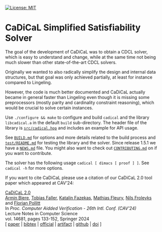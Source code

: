 [![License: MIT](https://img.shields.io/badge/License-MIT-yellow.svg)](https://opensource.org/licenses/MIT)


CaDiCaL Simplified Satisfiability Solver
===============================================================================

The goal of the development of CaDiCaL was to obtain a CDCL solver,
which is easy to understand and change, while at the same time not being
much slower than other state-of-the-art CDCL solvers.

Originally we wanted to also radically simplify the design and internal data
structures, but that goal was only achieved partially, at least for instance
compared to Lingeling.

However, the code is much better documented and CaDiCaL actually became in
general faster than Lingeling even though it is missing some preprocessors
(mostly parity and cardinality constraint reasoning), which would be crucial
to solve certain instances.

Use `./configure && make` to configure and build `cadical` and the library
`libcadical.a` in the default `build` sub-directory.  The header file of
the library is [`src/cadical.hpp`](src/cadical.hpp) and includes an example
for API usage.
  
See [`BUILD.md`](BUILD.md) for options and more details related to the build
process and [`test/README.md`](test/README.md) for testing the library and
the solver.  Since release 1.5.1 we have a [`NEWS.md`](NEWS.md) file.
You might also want to check out [`CONTRIBUTING.md`](CONTRIBUTING.md) on
if you want to contribute.

The solver has the following usage `cadical [ dimacs [ proof ] ]`.
See `cadical -h` for more options.

If you want to cite CaDiCaL please use a citation of our CaDiCaL 2.0 tool
paper which appeared at CAV'24:

<p>
<a
href="https://cca.informatik.uni-freiburg.de/papers/BiereFallerFazekasFleuryFroleyksPollitt-CAV24.pdf">CaDiCaL
2.0</a>
<br>
<a href="https://cca.informatik.uni-freiburg.de/biere">Armin Biere</a>,
<a href="https://cca.informatik.uni-freiburg.de/fallert">Tobias Faller</a>,
<a href="https://kfazekas.github.io">Katalin Fazekas</a>,
<a href="https://cca.informatik.uni-freiburg.de/fleury">Mathias Fleury</a>,
<a href="https://fmv.jku.at/froleyks">Nils Froleyks</a> and
<a href="https://cca.informatik.uni-freiburg.de/pollittf">Florian Pollitt</a>
<br>
In
<i>
Proc.&nbsp;Computer Aidded Verification - 26th Intl.&nbsp;Conf.&nbsp;(CAV'24)</i>
<br>
Lecture Notes in Computer Science
<br>
vol.&nbsp;14681,
pages 133-152,
Springer 2024
<br>
[ <a href="https://cca.informatik.uni-freiburg.de/papers/BiereFallerFazekasFleuryFroleyksPollitt-CAV24.pdf">paper</a>
| <a href="https://cca.informatik.uni-freiburg.de/papers/BiereFallerFazekasFleuryFroleyksPollitt-CAV24.bib">bibtex</a>
| <a href="https://cca.informatik.uni-freiburg.de/papers/BiereFallerFazekasFleuryFroleyksPollitt-CAV24-Springer.pdf">official</a>
| <a href="https://zenodo.org/records/10943125">artifact</a>
| <a href="https://github.com/arminbiere/cadical">github</a>
| <a href="https://doi.org/10.1007/978-3-031-37703-7">doi</a>
]
</p>
